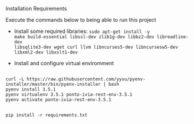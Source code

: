 Installation Requirements

Execute the commands below to being able to run this project

* Install some required libraries:
<code>sudo apt-get install -y make build-essential libssl-dev zlib1g-dev libbz2-dev libreadline-dev libsqlite3-dev wget curl llvm libncurses5-dev libncursesw5-dev libxml2-dev libxslt1-dev</code>

* Install and configure virtual enviromment
<code>
curl -L https://raw.githubusercontent.com/yyuu/pyenv-installer/master/bin/pyenv-installer | bash
pyenv install 3.5.1
pyenv virtualenv 3.5.1 ponto-ivia-rest-env-3.5.1
pyenv activate ponto-ivia-rest-env-3.5.1 

pip install -r requirements.txt
</code>
